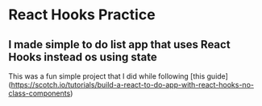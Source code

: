 # React Hooks Practice

## I made simple to do list app that uses React Hooks instead os using state

This was a fun simple project that I did while following [this guide] (https://scotch.io/tutorials/build-a-react-to-do-app-with-react-hooks-no-class-components) 

